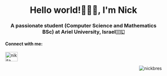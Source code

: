 <h1 align="center">Hello world!👨🏽‍💻, I'm Nick</h1>
<h3 align="center">A passionate student (Computer Science and Mathematics BSc) at Ariel University, Israel🇮🇱</h3>

<h4 align="left">Connect with me:</h4>
<p align="left">
<a href="https://linkedin.com/in/nikita-breslavsky-b6493023a/" target="blank"><img align="center" src="https://raw.githubusercontent.com/rahuldkjain/github-profile-readme-generator/master/src/images/icons/Social/linked-in-alt.svg" alt="nikita breslavsky" height="30" width="40" /></a>
</p>

<p align="right"> <img src="https://komarev.com/ghpvc/?username=nickbres&label=Profile%20views&color=blue&style=for-the-badge" alt="nickbres" /> </p>

